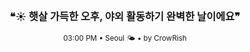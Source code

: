 <div align="center">

<br>

<h3>❝☀️ 햇살 가득한 오후, 야외 활동하기 완벽한 날이에요❞</h3>

<sub>03:00 PM • Seoul 🌤️ • by CrowRish</sub>

<br>

</div>